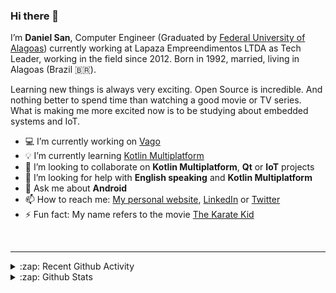 ### Hi there 👋

I’m **Daniel San**, Computer Engineer (Graduated by [Federal University of Alagoas](http://www.ufal.edu.br/)) currently working at Lapaza Empreendimentos LTDA as Tech Leader, working in the field since 2012. Born in 1992, married, living in Alagoas (Brazil 🇧🇷).

Learning new things is always very exciting. Open Source is incredible. And nothing better to spend time than watching a good movie or TV series. What is making me more excited now is to be studying about embedded systems and IoT.

- 💻 I’m currently working on [Vago](https://www.vagoonline.com.br)
- 💡 I’m currently learning [Kotlin Multiplatform](https://kotlinlang.org/docs/reference/multiplatform.html)
- 🤝 I’m looking to collaborate on **Kotlin Multiplatform**, **Qt** or **IoT** projects
- 🤔 I’m looking for help with **English speaking** and **Kotlin Multiplatform**
- 💬 Ask me about **Android**
- 📫 How to reach me: [My personal website](https://danielsan.com.br), [LinkedIn](https://linkedin.com/in/danielsanfr) or [Twitter](https://twitter.com/DanielSanFR)
- ⚡ Fun fact: My name refers to the movie [The Karate Kid](https://en.wikipedia.org/wiki/The_Karate_Kid)

<!-- Reference: https://github.com/codeSTACKr/codeSTACKr -->

<br />

---

<details>
  <summary>:zap: Recent Github Activity</summary>

<!--START_SECTION:activity-->
1. 🎉 Merged PR [#1](https://github.com//danielsanfr/blog/pull/1) in [danielsanfr/blog](https://github.com//danielsanfr/blog)
2. 🗣 Commented on [#38](https://github.com//Ilhasoft/data-binding-validator/issues/38) in [Ilhasoft/data-binding-validator](https://github.com//Ilhasoft/data-binding-validator)
3. 🗣 Commented on [#38](https://github.com//Ilhasoft/data-binding-validator/issues/38) in [Ilhasoft/data-binding-validator](https://github.com//Ilhasoft/data-binding-validator)
<!--END_SECTION:activity-->

</details>

<details>
  <summary>:zap: Github Stats</summary>

  <img align="left" alt="codeSTACKr's Github Stats" src="https://github-readme-stats.danielsanfr.vercel.app/api?username=danielsanfr&show_icons=true&hide_border=true" />

</details>
